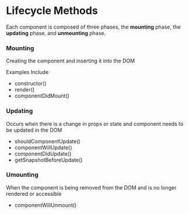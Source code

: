 # Lifecycle Methods

Each component is composed of three phases, the **mounting** phase, the **updating** phase, and **unmounting** phase.

### Mounting

Creating the component and inserting it into the DOM

Examples Include

- constructor()
- render()
- componentDidMount()

### Updating

Occurs when there is a change in props or state and component needs to be updated in the DOM

- shouldComponentUpdate()
- componentWillUpdate()
- componentDidUpdate()
- getSnapshotBeforeUpdate()

### Umounting

When the component is being removed from the DOM and is no longer rendered or accessible

- componentWillUnmount()
